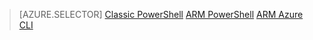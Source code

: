 > [AZURE.SELECTOR] 
[Classic PowerShell](dns-reverse-dns-record-operations-classic-ps.md)
[ARM PowerShell](dns-reverse-dns-record-operations-ps.md)
[ARM Azure CLI](dns-reverse-dns-record-operations-cli.md)
